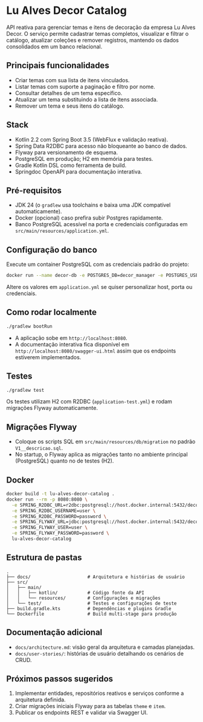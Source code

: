 # Lu Alves Decor Catalog

API reativa para gerenciar temas e itens de decoração da empresa Lu Alves Decor. O serviço permite cadastrar temas completos, visualizar e filtrar o catálogo, atualizar coleções e remover registros, mantendo os dados consolidados em um banco relacional.

## Principais funcionalidades
- Criar temas com sua lista de itens vinculados.
- Listar temas com suporte a paginação e filtro por nome.
- Consultar detalhes de um tema específico.
- Atualizar um tema substituindo a lista de itens associada.
- Remover um tema e seus itens do catálogo.

## Stack
- Kotlin 2.2 com Spring Boot 3.5 (WebFlux e validação reativa).
- Spring Data R2DBC para acesso não bloqueante ao banco de dados.
- Flyway para versionamento de esquema.
- PostgreSQL em produção; H2 em memória para testes.
- Gradle Kotlin DSL como ferramenta de build.
- Springdoc OpenAPI para documentação interativa.

## Pré-requisitos
- JDK 24 (o `gradlew` usa toolchains e baixa uma JDK compatível automaticamente).
- Docker (opcional) caso prefira subir Postgres rapidamente.
- Banco PostgreSQL acessível na porta e credenciais configuradas em `src/main/resources/application.yml`.

## Configuração do banco
Execute um container PostgreSQL com as credenciais padrão do projeto:

```bash
docker run --name decor-db -e POSTGRES_DB=decor_manager -e POSTGRES_USER=user -e POSTGRES_PASSWORD=password -p 5432:5432 -d postgres:16
```

Altere os valores em `application.yml` se quiser personalizar host, porta ou credenciais.

## Como rodar localmente
```bash
./gradlew bootRun
```

- A aplicação sobe em `http://localhost:8080`.
- A documentação interativa fica disponível em `http://localhost:8080/swagger-ui.html` assim que os endpoints estiverem implementados.

## Testes
```bash
./gradlew test
```

Os testes utilizam H2 com R2DBC (`application-test.yml`) e rodam migrações Flyway automaticamente.

## Migrações Flyway
- Coloque os scripts SQL em `src/main/resources/db/migration` no padrão `V1__descricao.sql`.
- No startup, o Flyway aplica as migrações tanto no ambiente principal (PostgreSQL) quanto no de testes (H2).

## Docker
```bash
docker build -t lu-alves-decor-catalog .
docker run --rm -p 8080:8080 \
  -e SPRING_R2DBC_URL=r2dbc:postgresql://host.docker.internal:5432/decor_manager \
  -e SPRING_R2DBC_USERNAME=user \
  -e SPRING_R2DBC_PASSWORD=password \
  -e SPRING_FLYWAY_URL=jdbc:postgresql://host.docker.internal:5432/decor_manager \
  -e SPRING_FLYWAY_USER=user \
  -e SPRING_FLYWAY_PASSWORD=password \
  lu-alves-decor-catalog
```

## Estrutura de pastas
```
.
├── docs/                     # Arquitetura e histórias de usuário
├── src/
│   ├── main/
│   │   ├── kotlin/           # Código fonte da API
│   │   └── resources/        # Configurações e migrações
│   └── test/                 # Testes e configurações de teste
├── build.gradle.kts          # Dependências e plugins Gradle
└── Dockerfile                # Build multi-stage para produção
```

## Documentação adicional
- `docs/architecture.md`: visão geral da arquitetura e camadas planejadas.
- `docs/user-stories/`: histórias de usuário detalhando os cenários de CRUD.

## Próximos passos sugeridos
1. Implementar entidades, repositórios reativos e serviços conforme a arquitetura definida.
2. Criar migrações iniciais Flyway para as tabelas `theme` e `item`.
3. Publicar os endpoints REST e validar via Swagger UI.

